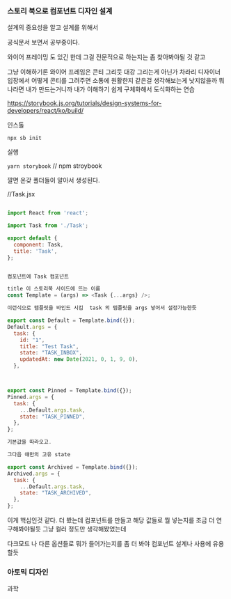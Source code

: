 ### 스토리 북으로 컴포넌트 디자인 설계

설계의 중요성을 알고 설계를 위해서

공식문서 보면서 공부중이다.

와이어 프레이밍 도 있긴 한데 그걸 전문적으로 하는지는 좀 찾아봐야될 것 같고

그냥 이해하기론 와이어 프레임은 콘티 그리듯 대강 그리는게 아닌가 차라리 디자이너 입장에서 어떻게 콘티를 그려주면 소통에 원활한지 같은걸 생각해보는게 낫지않을까 뭐 나라면 내가 만드는거니까 내가 이해하기 쉽게 구체화해서 도식화하는 연습

https://storybook.js.org/tutorials/design-systems-for-developers/react/ko/build/

인스톨

`npx sb init`

실행

`yarn storybook` // npm stroybook

깔면 온갖 폴더들이 알아서 생성된다.

//Task.jsx

```js

import React from 'react';

import Task from './Task';

export default {
  component: Task,
  title: 'Task',
};


컴포넌트에 Task 컴포넌트

title 이 스토리북 사이드에 뜨는 이름
const Template = (args) => <Task {...args} />;

이런식으로 템플릿을 바인드 시킴  task 의 템플릿을 args 넣어서 설정가능한듯

export const Default = Template.bind({});
Default.args = {
  task: {
    id: "1",
    title: "Test Task",
    state: "TASK_INBOX",
    updatedAt: new Date(2021, 0, 1, 9, 0),
  },



export const Pinned = Template.bind({});
Pinned.args = {
  task: {
    ...Default.args.task,
    state: "TASK_PINNED",
  },
};

기본값을 따라오고.

그다음 얘만의 고유 state

export const Archived = Template.bind({});
Archived.args = {
  task: {
    ...Default.args.task,
    state: "TASK_ARCHIVED",
  },
};
```

이게 핵심인것 같다. 더 봤는데 컴포넌트를 만들고 해당 값들로 뭘 넣는지를 조금 더 연구해봐야될듯 그냥 컬러 정도만 생각해봤었는데

다크모드 나 다른 옵션들로 뭐가 들어가는지를 좀 더 봐야 컴포넌트 설계나 사용에 유용할듯

### 아토믹 디자인

과학

